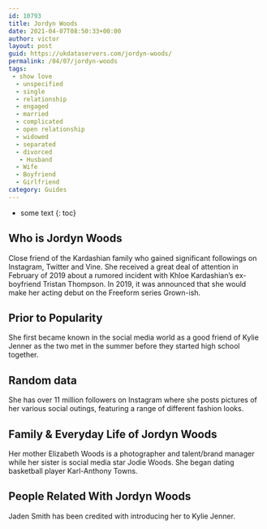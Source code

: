 ```yaml
---
id: 10793
title: Jordyn Woods
date: 2021-04-07T08:50:33+00:00
author: victor
layout: post
guid: https://ukdataservers.com/jordyn-woods/
permalink: /04/07/jordyn-woods
tags:
 - show love
  - unspecified
  - single
  - relationship
  - engaged
  - married
  - complicated
  - open relationship
  - widowed
  - separated
  - divorced
   - Husband
  - Wife
  - Boyfriend
  - Girlfriend
category: Guides
---
```


* some text
{: toc}


## Who is Jordyn Woods



Close friend of the Kardashian family who gained significant followings on Instagram, Twitter and Vine. She received a great deal of attention in February of 2019 about a rumored incident with Khloe Kardashian&#8217;s ex-boyfriend Tristan Thompson. In 2019, it was announced that she would make her acting debut on the Freeform series Grown-ish. 

                
                
                
## Prior to Popularity



She first became known in the social media world as a good friend of Kylie Jenner as the two met in the summer before they started high school together. 

                
                
                
## Random data



She has over 11 million followers on Instagram where she posts pictures of her various social outings, featuring a range of different fashion looks.

                
                
                
## Family & Everyday Life of Jordyn Woods



Her mother Elizabeth Woods is a photographer and talent/brand manager while her sister is social media star Jodie Woods. She began dating basketball player Karl-Anthony Towns.

                
                
                
## People Related With Jordyn Woods



Jaden Smith has been credited with introducing her to Kylie Jenner. 

                
              
            
          
          
          